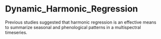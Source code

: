 # Dynamic_Harmonic_Regression
Previous studies suggested that harmonic regression is an effective means to summarize seasonal and phenological patterns in a multispectral timeseries.
